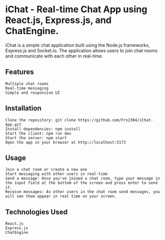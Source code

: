 # iChat - Real-time Chat App using React.js, Express.js, and ChatEngine.

iChat is a simple chat application built using the Node.js frameworks, Express.js and Socket.io. The application allows users to join chat rooms and communicate with each other in real-time.

## Features

    Multiple chat rooms
    Real-time messaging
    Simple and responsive UI
    
## Installation

    Clone the repository: git clone https://github.com/Frs2304/iChat-App.git
    Install dependencies: npm install
    Start the client: npm run dev
    Start the server: npm start
    Open the app in your browser at http://localhost:5173
    
## Usage

    Join a chat room or create a new one
    Start messaging with other users in real-time
    Send a message: Once you've joined a chat room, type your message in the input field at the bottom of the screen and press enter to send it.
    Receive messages: As other users in the chat room send messages, you will see them appear in real time on your screen.
    
## Technologies Used
    React.js
    Express.js
    ChatEngine
    
